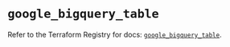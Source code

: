 # `google_bigquery_table`

Refer to the Terraform Registry for docs: [`google_bigquery_table`](https://registry.terraform.io/providers/hashicorp/google-beta/6.38.0/docs/resources/google_bigquery_table).
